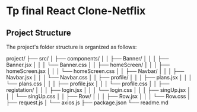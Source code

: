 # Tp final React Clone-Netflix

## Project Structure

The project's folder structure is organized as follows:

project/
├── src/
│ ├── components/
│ │ ├── Banner/
│ │ │ ├── Banner.jsx
│ │ │ └── Banner.css
│ │ ├── homeScreen/
│ │ │ ├── homeScreen.jsx
│ │ │ └── homeScreen.css
│ │ ├── Navbar/
│ │ │ ├── Navbar.jsx
│ │ │ └── Navbar.css
│ │ ├── profile/
│ │ │ ├── plans.jsx
│ │ │ └── plans.css
│ │ │ ├── profile.jsx
│ │ │ └── profile.css
│ │ ├── registation/
│ │ │ ├── login.jsx
│ │ │ └── login.css
│ │ │ ├── singUp.jsx
│ │ │ └── singUp.css
│ │ ├── Row/
│ │ │ ├── Row.jsx
│ │ │ └── Row.css
│ ├── request.js
│ └── axios.js
├── package.json
└── readme.md

